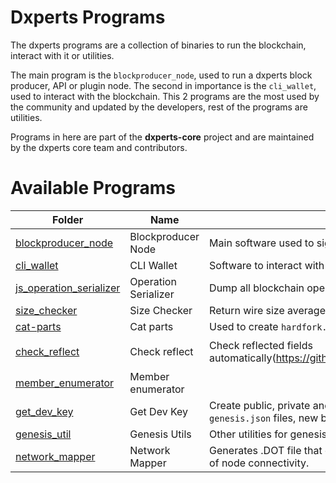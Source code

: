 # Dxperts Programs

The dxperts programs are a collection of binaries to run the blockchain, interact with it or utilities.

The main program is the `blockproducer_node`, used to run a dxperts block producer, API or plugin node. The second in importance is the `cli_wallet`, used to interact with the blockchain. This 2 programs are the most used by the community and updated by the developers, rest of the programs are utilities.

Programs in here are part of the **dxperts-core** project and are maintained by the dxperts core team and contributors.

# Available Programs

| Folder                                                   | Name                 | Description                                                                                                                    | Category | Status       | Help                                                                                                                       |
| -------------------------------------------------------- | -------------------- | ------------------------------------------------------------------------------------------------------------------------------ | -------- | ------------ | -------------------------------------------------------------------------------------------------------------------------- |
| [blockproducer_node](blockproducer_node)                 | Blockproducer Node   | Main software used to sign blocks or provide services.                                                                         | Node     | Active       | `./blockproducer_node --help` - [Delayed node configuration](https://gitlab.com/kongfuyuan/dxperts-core_wiki/Delayed-Node) |
| [cli_wallet](cli_wallet)                                 | CLI Wallet           | Software to interact with the blockchain by command line.                                                                      | Wallet   | Active       | `./cli_wallet --help`                                                                                                      |
| [js_operation_serializer](js_operation_serializer)       | Operation Serializer | Dump all blockchain operations and types. Used by the UI.                                                                      | Tool     | Old          | `./js_operation_serializer`                                                                                                |
| [size_checker](size_checker)                             | Size Checker         | Return wire size average in bytes of all the operations.                                                                       | Tool     | Old          | `./size_checker`                                                                                                           |
| [cat-parts](build_helpers/cat-parts.cpp)                 | Cat parts            | Used to create `hardfork.hpp` from individual files.                                                                           | Tool     | Active       | `./cat-parts`                                                                                                              |
| [check_reflect](build_helpers/check_reflect.py)          | Check reflect        | Check reflected fields automatically(https://github.com/cryptonomex/graphene/issues/562)                                       | Tool     | Old          | `doxygen;cp -rf doxygen programs/build_helpers; ./check_reflect.py`                                                        |
| [member_enumerator](build_helpers/member_enumerator.cpp) | Member enumerator    |                                                                                                                                | Tool     | Deprecated   | `./member_enumerator`                                                                                                      |
| [get_dev_key](genesis_util/get_dev_key.cpp)              | Get Dev Key          | Create public, private and address keys. Useful in private testnets, `genesis.json` files, new blockchain creation and others. | Tool     | Active       | `/programs/genesis_util/get_dev_key -h`                                                                                    |
| [genesis_util](genesis_util)                             | Genesis Utils        | Other utilities for genesis creation.                                                                                          | Tool     | Old          |
| [network_mapper](network_mapper)                         | Network Mapper       | Generates .DOT file that can be rendered by graphviz to make images of node connectivity.                                      | Tool     | Experimental | `./programs/network_mapper/network_mapper`                                                                                 |
